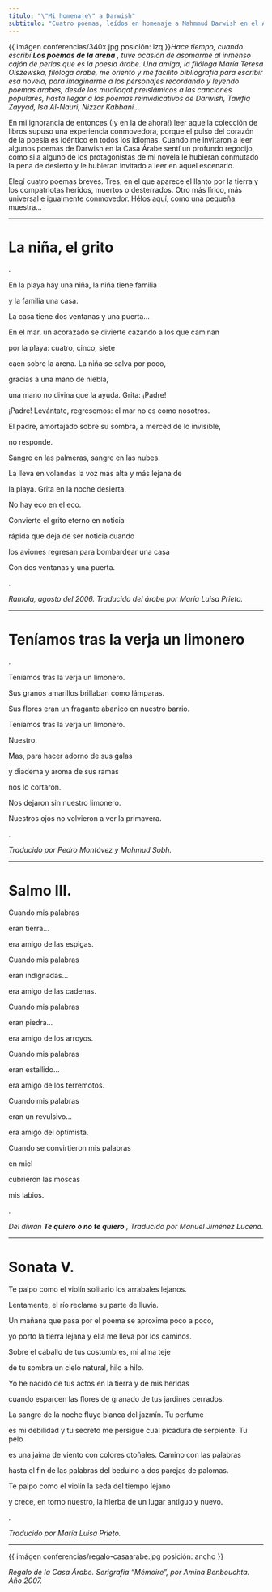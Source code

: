 ```yaml
---
titulo: "\"Mi homenaje\" a Darwish"
subtitulo: "Cuatro poemas, leídos en homenaje a Mahmmud Darwish en el Acto celebrado por la Casa Árabe de Madrid, el 6 de octubre de 2008."
---
```

{{ imágen conferencias/340x.jpg posición: izq }}_Hace tiempo, cuando escribí
**Los poemas de la arena** , tuve ocasión de asomarme al inmenso cajón de
perlas que es la poesía árabe. Una amiga, la filóloga María Teresa Olszewska,
filóloga árabe, me orientó y me facilitó bibliografía para escribir esa
novela, para imaginarme a los personajes recordando y leyendo poemas árabes,
desde los muallaqat preislámicos a las canciones populares, hasta llegar a
los poemas reinvidicativos de Darwish, Tawfiq Zayyad, Isa Al-Nauri, Nizzar
Kabbani…_

En mi ignorancia de entonces (¡y en la de ahora!) leer aquella colección de
libros supuso una experiencia conmovedora, porque el pulso del corazón de la
poesía es idéntico en todos los idiomas. Cuando me invitaron a leer algunos
poemas de Darwish en la Casa Árabe sentí un profundo regocijo, como si a
alguno de los protagonistas de mi novela le hubieran conmutado la pena de
desierto y le hubieran invitado a leer en aquel escenario.

Elegí cuatro poemas breves. Tres, en el que aparece el llanto por la tierra y
los compatriotas heridos, muertos o desterrados. Otro más lírico, más
universal e igualmente conmovedor. Hélos aquí, como una pequeña muestra…

* * *

# **La niña, el grito**

.

En la playa hay una niña, la niña tiene familia

y la familia una casa.

La casa tiene dos ventanas y una puerta…

En el mar, un acorazado se divierte cazando a los que caminan

por la playa: cuatro, cinco, siete

caen sobre la arena. La niña se salva por poco,

gracias a una mano de niebla,

una mano no divina que la ayuda. Grita: ¡Padre!

¡Padre! Levántate, regresemos: el mar no es como nosotros.

El padre, amortajado sobre su sombra, a merced de lo invisible,

no responde.

Sangre en las palmeras, sangre en las nubes.

La lleva en volandas la voz más alta y más lejana de

la playa. Grita en la noche desierta.

No hay eco en el eco.

Convierte el grito eterno en noticia

rápida que deja de ser noticia cuando

los aviones regresan para bombardear una casa

Con dos ventanas y una puerta.

.

_Ramala, agosto del 2006. Traducido del árabe por María Luisa Prieto._

* * *

# **Teníamos tras la verja un limonero**

.

Teníamos tras la verja un limonero.

Sus granos amarillos brillaban como lámparas.

Sus flores eran un fragante abanico en nuestro barrio.

Teníamos tras la verja un limonero.

Nuestro.

Mas, para hacer adorno de sus galas

y diadema y aroma de sus ramas

nos lo cortaron.

Nos dejaron sin nuestro limonero.

Nuestros ojos no volvieron a ver la primavera.

.

_Traducido por Pedro Montávez y Mahmud Sobh._

* * *

# **Salmo III**.

Cuando mis palabras

eran tierra…

era amigo de las espigas.

Cuando mis palabras

eran indignadas…

era amigo de las cadenas.

Cuando mis palabras

eran piedra…

era amigo de los arroyos.

Cuando mis palabras

eran estallido…

era amigo de los terremotos.

Cuando mis palabras

eran un revulsivo…

era amigo del optimista.

Cuando se convirtieron mis palabras

en miel

cubrieron las moscas

mis labios.

.

_Del diwan **Te quiero o no te quiero** , Traducido por Manuel Jiménez
Lucena._

* * *

# **Sonata V**.

Te palpo como el violín solitario los arrabales lejanos.

Lentamente, el río reclama su parte de lluvia.

Un mañana que pasa por el poema se aproxima poco a poco,

yo porto la tierra lejana y ella me lleva por los caminos.

Sobre el caballo de tus costumbres, mi alma teje

de tu sombra un cielo natural, hilo a hilo.

Yo he nacido de tus actos en la tierra y de mis heridas

cuando esparcen las flores de granado de tus jardines cerrados.

La sangre de la noche fluye blanca del jazmín. Tu perfume

es mi debilidad y tu secreto me persigue cual picadura de serpiente. Tu pelo

es una jaima de viento con colores otoñales. Camino con las palabras

hasta el fin de las palabras del beduino a dos parejas de palomas.

Te palpo como el violín la seda del tiempo lejano

y crece, en torno nuestro, la hierba de un lugar antiguo y nuevo.

.

_Traducido por María Luisa Prieto._

* * *

{{ imágen conferencias/regalo-casaarabe.jpg posición: ancho }}

_Regalo de la Casa Árabe. Serigrafía “Mémoire”, por Amina Benbouchta. Año
2007._


